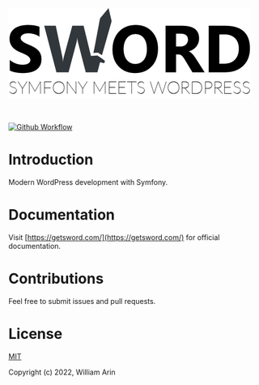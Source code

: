 ![Sword Logo](/assets/sword-logo-tagline-sm.png)

<br>

[![Github Workflow](https://github.com/phpsword/sword-bundle/workflows/Test/badge.svg)](https://github.com/phpsword/sworld-bundle/actions)

# Introduction

Modern WordPress development with Symfony.

# Documentation
Visit [https://getsword.com/](https://getsword.com/) for official documentation.

# Contributions
Feel free to submit issues and pull requests.

# License
[MIT](LICENSE)

Copyright (c) 2022, William Arin
